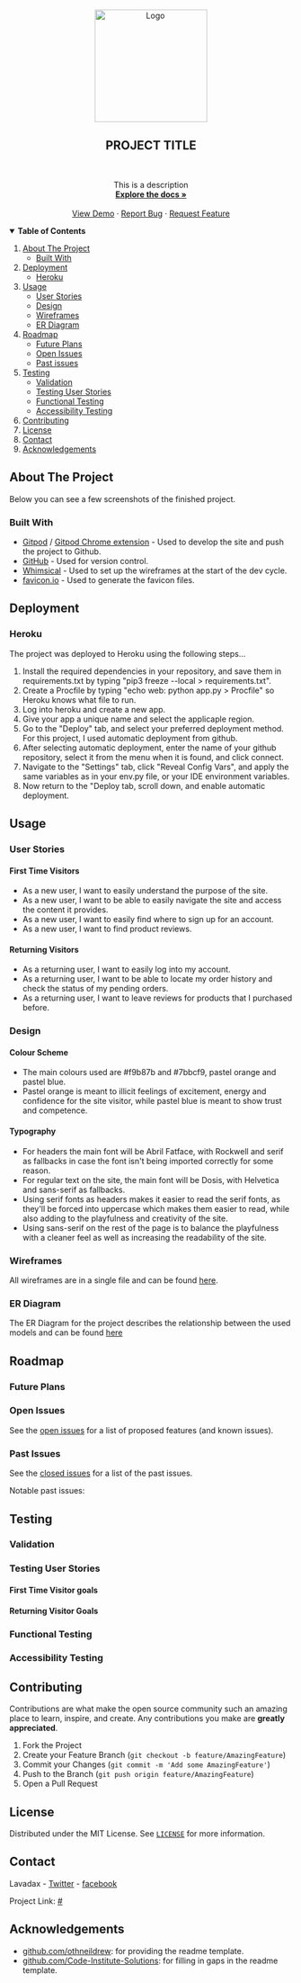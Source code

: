<!-- PROJECT LOGO -->
<br />
<!-- TODO update href and src to GitHub & Logo link -->
<p align="center">
    <a href="#">
        <img src="#" alt="Logo" width="200" height="200">
    </a>
</p>

<!-- TODO add title, description & links -->
<p align="center">
    <h2 align="center">PROJECT TITLE</h2>
    <br />
    <p align="center">
        This is a description
        <br />
        <a href="#"><strong>Explore the docs »</strong></a>
        <br />
        <br />
        <a href="#">View Demo</a>
        ·
        <a href="#">Report Bug</a>
        ·
        <a href="#">Request Feature</a>
    </p>
</p>


<!-- TABLE OF CONTENTS -->
<details open="open">
    <summary><strong>Table of Contents</strong></summary>
    <ol>
        <li>
            <a href="#about-the-project">About The Project</a>
            <ul>
                <li><a href="#built-with">Built With</a></li>
            </ul>
        </li>
        <li>
            <a href="#deployment">Deployment</a>
            <ul>
                <li><a href="#heroku">Heroku</a></li>
            </ul>
        </li>
        <li>
            <a href="#usage">Usage</a>
            <ul>
                <li><a href="#user-stories">User Stories</a></li>
                <li><a href="#design">Design</a></li>
                <li><a href="#wireframes">Wireframes</a></li>
                <li><a href="#er-diagram">ER Diagram</a></li>
            </ul>
        </li>
        <li>
            <a href="#roadmap">Roadmap</a>
            <ul>
                <li><a href="#future-plans">Future Plans</a></li>
                <li><a href="#open-issues">Open Issues</a></li>
                <li><a href="#past-issues">Past issues</a></li>
            </ul>
        </li>
        <li>
            <a href="#testing">Testing</a>
            <ul>
                <li><a href="#validation">Validation</a></li>
                <li><a href="#testing-user-stories">Testing User Stories</a></li>
                <li><a href="#functional-testing">Functional Testing</a></li>
                <li><a href="#accessibility-testing">Accessibility Testing</a></li>
            </ul>
        </li>
        <li><a href="#contributing">Contributing</a></li>
        <li><a href="#license">License</a></li>
        <li><a href="#contact">Contact</a></li>
        <li><a href="#acknowledgements">Acknowledgements</a></li>
    </ol>
</details>


<!-- ABOUT THE PROJECT-->
## About The Project  

Below you can see a few screenshots of the finished project.  
  
<!-- TODO Add screenshots of the live site -->

### Built With

<!-- TODO Add/remove software/pages used -->
* [Gitpod](https://www.gitpod.io/) / [Gitpod Chrome extension](https://chrome.google.com/webstore/detail/gitpod-dev-environments-i/dodmmooeoklaejobgleioelladacbeki) - Used to develop the site and push the project to Github.
* [GitHub](https://github.com) - Used for version control.
* [Whimsical](https://whimsical.com/) - Used to set up the wireframes at the start of the dev cycle. 
* [favicon.io](https://favicon.io/favicon-converter/) - Used to generate the favicon files.  


<!-- DEPLOYMENT -->
## Deployment

### Heroku

The project was deployed to Heroku using the following steps...

1. Install the required dependencies in your repository, and save them in requirements.txt by typing "pip3 freeze --local > requirements.txt".
2. Create a Procfile by typing "echo web: python app.py > Procfile" so Heroku knows what file to run.
3. Log into heroku and create a new app.
4. Give your app a unique name and select the applicaple region.
5. Go to the "Deploy" tab, and select your preferred deployment method. For this project, I used automatic deployment from github.
6. After selecting automatic deployment, enter the name of your github repository, select it from the menu when it is found, and click connect.
7. Navigate to the "Settings" tab, click "Reveal Config Vars", and apply the same variables as in your env.py file, or your IDE environment variables.
8. Now return to the "Deploy tab, scroll down, and enable automatic deployment.


<!-- USAGE EXAMPLES -->
## Usage

### User Stories

#### First Time Visitors

* As a new user, I want to easily understand the purpose of the site.
* As a new user, I want to be able to easily navigate the site and access the content it provides.
* As a new user, I want to easily find where to sign up for an account.
* As a new user, I want to find product reviews.

#### Returning Visitors

* As a returning user, I want to easily log into my account.
* As a returning user, I want to be able to locate my order history and check the status of my pending orders.
* As a returning user, I want to leave reviews for products that I purchased before.

### Design

#### Colour Scheme

* The main colours used are #f9b87b and #7bbcf9, pastel orange and pastel blue.  
* Pastel orange is meant to illicit feelings of excitement, energy and confidence for the site visitor, while pastel blue is meant to show trust and competence.

#### Typography

* For headers the main font will be Abril Fatface, with Rockwell and serif as fallbacks in case the font isn't being imported correctly for some reason.  
* For regular text on the site, the main font will be Dosis, with Helvetica and sans-serif as fallbacks.  
* Using serif fonts as headers makes it easier to read the serif fonts, as they'll be forced into uppercase which makes them easier to read, while also adding to the playfulness and creativity of the site.  
* Using sans-serif on the rest of the page is to balance the playfulness with a cleaner feel as well as increasing the readability of the site.

### Wireframes

All wireframes are in a single file and can be found [here](https://github.com/lavadax/Madarame-Studio/blob/master/documentation/wireframes/wireframes.pdf).

### ER Diagram

The ER Diagram for the project describes the relationship between the used models and can be found [here](https://github.com/lavadax/Madarame-Studio/blob/master/documentation/er-diagrams/er-diagram.pdf)


<!-- ROADMAP -->
## Roadmap

<!-- TODO Add roadmap -->

### Future Plans

<!-- TODO Add plans -->

### Open Issues
<!-- TODO Add link -->
See the [open issues](https://github.com/lavadax/Madarame-Studio/issues) for a list of proposed features (and known issues).

### Past Issues
<!-- TODO Add link -->
See the [closed issues](https://github.com/lavadax/Madarame-Studio/issues?q=is%3Aissue+is%3Aclosed) for a list of the past issues.

Notable past issues:  
<!-- TODO Add major bugs encountered during dev process -->


<!-- TESTING -->
## Testing

### Validation
<!-- TODO Add code validation -->


### Testing User Stories
<!-- TODO Add user stories testing -->
#### First Time Visitor goals  
  

#### Returning Visitor Goals


### Functional Testing
<!-- TODO Add functional testing -->

### Accessibility Testing
<!-- TODO Add accessibility testing -->


<!-- CONTRIBUTING -->
## Contributing

Contributions are what make the open source community such an amazing place to learn, inspire, and create. Any contributions you make are **greatly appreciated**.

1. Fork the Project
2. Create your Feature Branch (`git checkout -b feature/AmazingFeature`)
3. Commit your Changes (`git commit -m 'Add some AmazingFeature'`)
4. Push to the Branch (`git push origin feature/AmazingFeature`)
5. Open a Pull Request


<!-- LICENSE -->
## License
<!-- TODO Add link -->
Distributed under the MIT License. See [`LICENSE`](https://github.com/lavadax/Madarame-Studio/blob/master/LICENSE.txt) for more information.


<!-- CONTACT -->
## Contact

Lavadax - [Twitter](https://twitter.com/LavadaxTwitch) - [facebook](https://www.facebook.com/kevin.schepers.5)
<!-- TODO Add link -->
Project Link: [#](#)


<!-- ACKNOWLEDGEMENTS -->
## Acknowledgements
<!-- TODO Add acknowledgements -->
* [github.com/othneildrew](https://github.com/othneildrew/Best-README-Template): for providing the readme template.
* [github.com/Code-Institute-Solutions](https://github.com/Code-Institute-Solutions/SampleREADME): for filling in gaps in the readme template.
